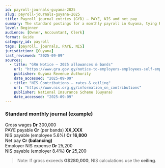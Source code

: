 ```yaml
---
id: payroll-journals-guyana-2025
slug: payroll-journals-guyana-2025
title: Payroll journal entries (GYD) — PAYE, NIS and net pay
summary: The standard postings for a monthly payroll in Guyana, tying PAYE bands and NIS rates to the ledger.
level: Beginner
audience: [Owner, Accountant, Clerk]
format: Guide
category_id: payroll
tags: [payroll, journals, PAYE, NIS]
jurisdiction: [Guyana]
last_reviewed: "2025-09-09"
sources:
  - title: "GRA Notice — 2025 allowances & bands"
    url: "https://www.gra.gov.gy/notice-to-employers-employees-self-employed-persons-revised-personal-allowance-and-deductions-for-income-tax-2025-copy/"
    publisher: Guyana Revenue Authority
    date_accessed: "2025-09-09"
  - title: "NIS Contributions — rates & ceiling"
    url: "https://www.nis.org.gy/information_on_contributions"
    publisher: National Insurance Scheme (Guyana)
    date_accessed: "2025-09-09"
---
```


### Standard monthly journal (example)
Gross wages **Dr** 300,000  
  PAYE payable **Cr** (per bands)  **XX,XXX**  
  NIS payable (employee 5.6%) **Cr**  **16,800**  
  Net pay **Cr**  **(balancing)**  
Employer NIS expense **Dr** 25,200  
  NIS payable (employer 8.4%) **Cr** 25,200  

> Note: If gross exceeds **G$280,000**, NIS calculations use the **ceiling**.
